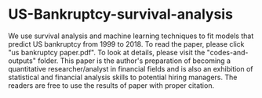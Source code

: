 # US-Bankruptcy-survival-analysis
We use survival analysis and machine learning techniques to fit models that predict US bankruptcy from 1999 to 2018. To read the paper, please click "us bankruptcy paper.pdf". To look at details, please visit the "codes-and-outputs" folder. This paper is the author's preparation of becoming a quantitative researcher/analyst in financial fields and is also an exhibition of statistical and financial analysis skills to potential hiring managers. The readers are free to use the results of paper with proper citation.
